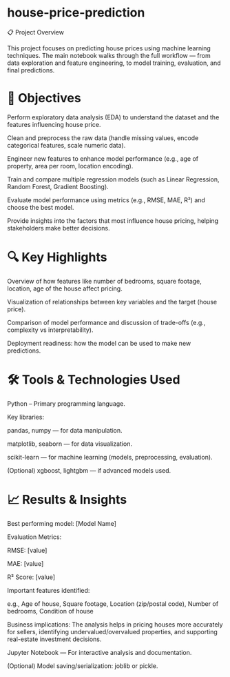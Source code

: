 # house-price-prediction
📋 Project Overview

This project focuses on predicting house prices using machine learning techniques. The main notebook walks through the full workflow — from data exploration and feature engineering, to model training, evaluation, and final predictions.

# 🎯 Objectives

Perform exploratory data analysis (EDA) to understand the dataset and the features influencing house price.

Clean and preprocess the raw data (handle missing values, encode categorical features, scale numeric data).

Engineer new features to enhance model performance (e.g., age of property, area per room, location encoding).

Train and compare multiple regression models (such as Linear Regression, Random Forest, Gradient Boosting).

Evaluate model performance using metrics (e.g., RMSE, MAE, R²) and choose the best model.

Provide insights into the factors that most influence house pricing, helping stakeholders make better decisions.

# 🔍 Key Highlights

Overview of how features like number of bedrooms, square footage, location, age of the house affect pricing.

Visualization of relationships between key variables and the target (house price).

Comparison of model performance and discussion of trade-offs (e.g., complexity vs interpretability).

Deployment readiness: how the model can be used to make new predictions.

# 🛠 Tools & Technologies Used

Python – Primary programming language.

Key libraries:

pandas, numpy — for data manipulation.

matplotlib, seaborn — for data visualization.

scikit-learn — for machine learning (models, preprocessing, evaluation).

(Optional) xgboost, lightgbm — if advanced models used.
# 📈 Results & Insights

Best performing model: [Model Name]

Evaluation Metrics:

RMSE: [value]

MAE: [value]

R² Score: [value]

Important features identified:

e.g., Age of house, Square footage, Location (zip/postal code), Number of bedrooms, Condition of house

Business implications: The analysis helps in pricing houses more accurately for sellers, identifying undervalued/overvalued properties, and supporting real-estate investment decisions.

Jupyter Notebook — For interactive analysis and documentation.

(Optional) Model saving/serialization: joblib or pickle.
